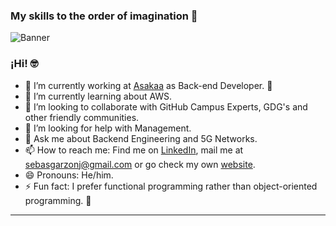 ### My skills to the order of imagination 👋

![Banner](banner.gif)

### ¡Hi! 🤓

- 🔭 I’m currently working at [Asakaa](https://asakaa.com/) as Back-end Developer. 🚗
- 🌱 I’m currently learning about AWS.
- 👯 I’m looking to collaborate with GitHub Campus Experts, GDG's and other friendly communities.
- 🤔 I’m looking for help with Management.
- 💬 Ask me about Backend Engineering and 5G Networks.
- 📫 How to reach me: Find me on [LinkedIn](https://www.linkedin.com/in/andresgarzonj), mail me at [sebasgarzonj@gmail.com](mailto:sebasgarzonj@gmail.com) or go check my own [website](https://linktr.ee/andresgarzonj).
- 😄 Pronouns: He/him. 
- ⚡ Fun fact: I prefer functional programming rather than object-oriented programming. 🤭

---


<!--
**AndresGarzonJ/AndresGarzonJ** is a ✨ _special_ ✨ repository because its `README.md` (this file) appears on your GitHub profile.

Here are some ideas to get you started:

- 🔭 I’m currently working on ...
- 🌱 I’m currently learning ...
- 👯 I’m looking to collaborate on ...
- 🤔 I’m looking for help with ...
- 💬 Ask me about ...
- 📫 How to reach me: ...
- 😄 Pronouns: ...
- ⚡ Fun fact: ...

<img src="https://davidwindham.com/img/ddog.png" align="right" width="100">

#### Hello good people &amp; bots of Github :octocat:

:speech_balloon:&nbsp;&nbsp; Mostly here to learn from others. I generally try to help folks make good use of the web by crafting custom applications. Fan of simplicity, sustainability, performance, efficiency, open, well documented, and function over form. Studio art major and reformed technology enthusiast.

:computer:&nbsp;&nbsp; ARM > x86. Vim > Emacs. Started with BASIC on an Apple II, managed to avoid C, and still haven't learned Rust. Perfectly capable of creating an unholy amalgamation of spaghetti code.  

:earth_americas:&nbsp;&nbsp; Greenwood, South Carolina, USA

:globe_with_meridians:&nbsp;&nbsp; [**davidwindham.com**](https://davidwindham.com/) /
[**davidawindham.com**](https://davidawindham.com/)
-->
